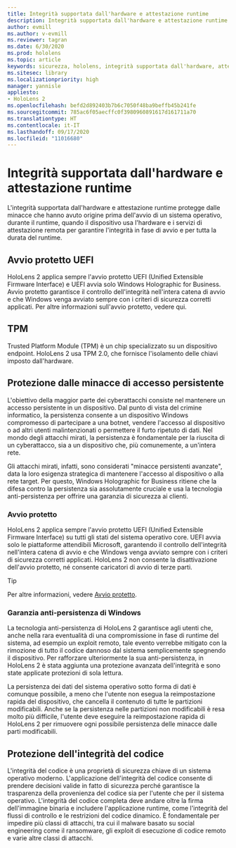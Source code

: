 ```yaml
---
title: Integrità supportata dall'hardware e attestazione runtime
description: Integrità supportata dall'hardware e attestazione runtime
author: evmill
ms.author: v-evmill
ms.reviewer: tagran
ms.date: 6/30/2020
ms.prod: hololens
ms.topic: article
keywords: sicurezza, hololens, integrità supportata dall'hardware, attestazione runtime, UEFI, avvio protetto UEFI, avvio sicuro, TPM, protezione dalle minacce, garanzia anti-persistenza di Windows, integrità del codice, protezione del codice
ms.sitesec: library
ms.localizationpriority: high
manager: yannisle
appliesto:
- HoloLens 2
ms.openlocfilehash: befd2d892403b7b6c7050f48ba9beffb45b241fe
ms.sourcegitcommit: 785ac6f05aecffc0f3980960891617d161711a70
ms.translationtype: HT
ms.contentlocale: it-IT
ms.lasthandoff: 09/17/2020
ms.locfileid: "11016680"
---
```

# Integrità supportata dall'hardware e attestazione runtime

L'integrità supportata dall'hardware e attestazione runtime protegge dalle minacce che hanno avuto origine prima dell'avvio di un sistema operativo, durante il runtime, quando il dispositivo usa l'hardware e i servizi di attestazione remota per garantire l'integrità in fase di avvio e per tutta la durata del runtime.

## Avvio protetto UEFI

HoloLens 2 applica sempre l'avvio protetto UEFI (Unified Extensible Firmware Interface) e UEFI avvia solo Windows Holographic for Business.
Avvio protetto garantisce il controllo dell'integrità nell'intera catena di avvio e che Windows venga avviato sempre con i criteri di sicurezza corretti applicati. Per altre informazioni sull'avvio protetto, vedere qui.

## TPM

Trusted Platform Module (TPM) è un chip specializzato su un dispositivo endpoint. HoloLens 2 usa TPM 2.0, che fornisce l'isolamento delle chiavi imposto dall'hardware.

## Protezione dalle minacce di accesso persistente

L'obiettivo della maggior parte dei cyberattacchi consiste nel mantenere un accesso persistente in un dispositivo. Dal punto di vista del crimine informatico, la persistenza consente a un dispositivo Windows compromesso di partecipare a una botnet, vendere l'accesso al dispositivo o ad altri utenti malintenzionati o permettere il furto ripetuto di dati. Nel mondo degli attacchi mirati, la persistenza è fondamentale per la riuscita di un cyberattacco, sia a un dispositivo che, più comunemente, a un'intera rete.  

Gli attacchi mirati, infatti, sono considerati "minacce persistenti avanzate", data la loro esigenza strategica di mantenere l'accesso al dispositivo o alla rete target. Per questo, Windows Holographic for Business ritiene che la difesa contro la persistenza sia assolutamente cruciale e usa la tecnologia anti-persistenza per offrire una garanzia di sicurezza ai clienti.

### Avvio protetto 

HoloLens 2 applica sempre l'avvio protetto UEFI (Unified Extensible Firmware Interface) su tutti gli stati del sistema operativo core. UEFI avvia solo le piattaforme attendibili Microsoft, garantendo il controllo dell'integrità nell'intera catena di avvio e che Windows venga avviato sempre con i criteri di sicurezza corretti applicati. HoloLens 2 non consente la disattivazione dell'avvio protetto, né consente caricatori di avvio di terze parti.

> [!Tip]
> Per altre informazioni, vedere [Avvio protetto](https://docs.microsoft.com/windows-hardware/design/device-experiences/oem-secure-boot).

### Garanzia anti-persistenza di Windows

La tecnologia anti-persistenza di HoloLens 2 garantisce agli utenti che, anche nella rara eventualità di una compromissione in fase di runtime del sistema, ad esempio un exploit remoto, tale evento verrebbe mitigato con la rimozione di tutto il codice dannoso dal sistema semplicemente spegnendo il dispositivo. Per rafforzare ulteriormente la sua anti-persistenza, in HoloLens 2 è stata aggiunta una protezione avanzata dell'integrità e sono state applicate protezioni di sola lettura.

La persistenza dei dati del sistema operativo sotto forma di dati è comunque possibile, a meno che l'utente non esegua la reimpostazione rapida del dispositivo, che cancella il contenuto di tutte le partizioni modificabili. Anche se la persistenza nelle partizioni non modificabili è resa molto più difficile, l'utente deve eseguire la reimpostazione rapida di HoloLens 2 per rimuovere ogni possibile persistenza delle minacce dalle parti modificabili.

## Protezione dell'integrità del codice 

L'integrità del codice è una proprietà di sicurezza chiave di un sistema operativo moderno. L'applicazione dell'integrità del codice consente di prendere decisioni valide in fatto di sicurezza perché garantisce la trasparenza della provenienza del codice sia per l'utente che per il sistema operativo. L'integrità del codice completa deve andare oltre la firma dell'immagine binaria e includere l'applicazione runtime, come l'integrità del flussi di controllo e le restrizioni del codice dinamico. È fondamentale per impedire più classi di attacchi, tra cui il malware basato su social engineering come il ransomware, gli exploit di esecuzione di codice remoto e varie altre classi di attacchi.

